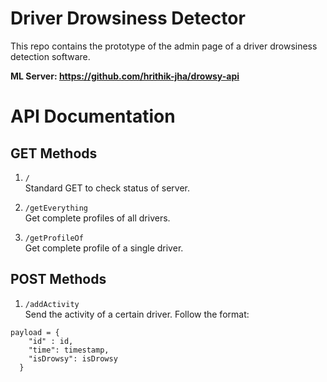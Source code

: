 # Driver Drowsiness Detector
This repo contains the prototype of the admin page of a driver drowsiness detection software.

**ML Server: https://github.com/hrithik-jha/drowsy-api**

# API Documentation
## GET Methods
1. `/`\
Standard GET to check status of server.

2. `/getEverything`\
Get complete profiles of all drivers.

3. `/getProfileOf`\
Get complete profile of a single driver.

## POST Methods
1. `/addActivity`\
Send the activity of a certain driver. Follow the format:
```
payload = {
    "id" : id,
    "time": timestamp,
    "isDrowsy": isDrowsy
  }

```
